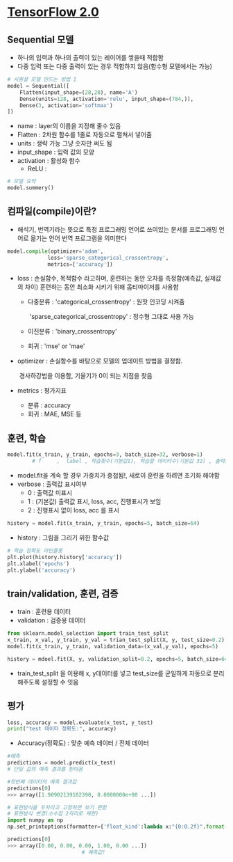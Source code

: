 # [TensorFlow 2.0](https://www.youtube.com/playlist?list=PLSlDi2AkDv82pFZvTKP10oUAXenBZwpl7)

## Sequential 모델

- 하나의 입력과 하나의 출력이 있는 레이어를 쌓을때 적합함
- 다중 입력 또는 다중 출력이 있는 경우 적합하지 않음(함수형 모델에서는 가능)

```python
# 시퀀셜 모델 만드는 방법 1
model = Sequential([
    Flatten(input_shape=(28,28), name='A')
    Dense(units=128, activation='relu', input_shape=(784,)),
    Dense(3, activation='softmax')
])

```

- name : layer의 이름을 지정해 줄수 있음
- Flatten : 2차원 함수를 1줄로 자동으로 펼쳐서 넣어줌
- units : 생략 가능 그냥 숫자만 써도 됨
- input_shape : 입력 값의 모양
- activation : 활성화 함수
  - ReLU : 



```python
# 모델 요약
model.summery()
```



## 컴파일(compile)이란?

- 해석기, 번역기라는 뜻으로 특정 프로그래밍 언어로 쓰여있는 문서를 프로그래밍 언어로 옮기는 언어 번역 프로그램을 의미한다



```python
model.compile(optimizer='adam',
             loss='sparse_categorical_crossentropy',
             metrics=['accuracy'])
```

- loss : 손실함수, 목적함수 라고하며, 훈련하는 동안 오차를 측정함(예측값, 실제값의 차이) 훈련하는 동안 최소화 시키기 위해 옵티마이저를 사용함

  - 다중분류 : 'categorical_crossentropy' : 원핫 인코딩 시켜줌

    ​		   'sparse_categorical_crossentropy' : 정수형 그대로 사용 가능

  - 이진분류 : 'binary_crossentropy'

  - 회귀 : 'mse' or 'mae'

- optimizer : 손실함수를 바탕으로 모델의 업데이트 방법을 결정함.

  ​			경사하강법을 이용함, 기울기가 0이 되는 지점을 찾음

- metrics : 평가지표

  - 분류 : accuracy
  - 회귀 : MAE, MSE 등



## 훈련, 학습

```python
model.fit(x_train, y_train, epochs=3, batch_size=32, verbose=1)
		# f     ,  label , 학습횟수(기본값1), 학습할 데이터수(기본값 32) , 출력값을 표시해주는 단계 0:미출력 

```

- model.fit을 계속 할 경우 가중치가 중첩됨!, 새로이 훈련을 하려면 초기화 해야함
- verbose : 출력값 표시여부
  - 0 :  출력값 미표시
  - 1 : (기본값) 출력값 표시, loss, acc, 진행표시가 보임
  - 2 : 진행표시 없이 loss, acc 를 표시

```python
history = model.fit(x_train, y_train, epochs=5, batch_size=64)
```

- history : 그림을 그리기 위한 함수값

```python
# 학습 정확도 라인플롯
plt.plot(history.history['accuracy'])
plt.xlabel('epochs')
plt.ylabel('accuracy')
```



## train/validation, 훈련, 검증

- train : 훈련용 데이터
- validation : 검증용 데이터

```python
from sklearn.model_selection import train_test_split
x_train, x_val, y_train, y_val = trian_test_split(X, y, test_size=0.2)
model.fit(x_train, y_train, validation_data=(x_val,y_val), epochs=5)

history = mdoel.fit(X, y, validation_split=0.2, epochs=5, batch_size=64, verbose=1)
```

- train_test_split 을 이용해 x, y데이터를 넣고 test_size를 균일하게 자동으로 분리해주도록 설정할 수 잇음



## 평가

```python
loss, accuracy = model.evaluate(x_test, y_test)
print("test 데이터 정확도:", accuracy)
```

- Accuracy(정확도) : 맞춘 예측 데이터 / 전체 데이터



```python
#예측
predictions = model.predict(x_test)
# 단일 값의 예측 결과를 받아옴

#첫번째 데이터의 예측 결과값
predictions[0]
>>> array([1.90902139102390, 0.0000000e+00 ...])

# 표현방식을 두자리고 고정하면 보기 편함
# 표현방식 변경(소수점 2자리로 제한)
import numpy as np
np.set_printoptions(formatter={'float_kind':lambda x:"{0:0.2f}".format(x)})

predictions[0]
>>> array([0.00, 0.00, 0.00, 1.00, 0.00 ...])
						# 예측값!
```

























